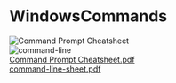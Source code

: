 # WindowsCommands

![Command Prompt Cheatsheet](https://github.com/user-attachments/assets/1bb7c57a-4290-4be6-aa6b-39b7debdf060)
</br>
![command-line](https://github.com/user-attachments/assets/610a55ed-c0fe-474f-9655-9965eb4cfd64)
</br>
[Command Prompt Cheatsheet.pdf](https://github.com/user-attachments/files/17080711/Command.Prompt.Cheatsheet.pdf)
</br>
[command-line-sheet.pdf](https://github.com/user-attachments/files/17080731/command-line-sheet.pdf)
